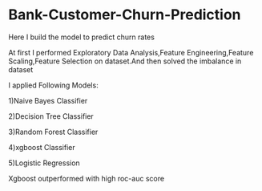 # Bank-Customer-Churn-Prediction

Here I build the model to predict churn rates

At first I performed Exploratory Data Analysis,Feature Engineering,Feature Scaling,Feature Selection on dataset.And then solved the imbalance in dataset

I applied Following Models:

1)Naive Bayes Classifier

2)Decision Tree Classifier

3)Random Forest Classifier

4)xgboost Classifier

5)Logistic Regression


Xgboost outperformed with high roc-auc score

